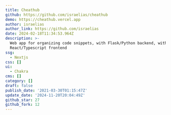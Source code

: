 ```yaml
---
title: Cheathub
github: https://github.com/israelias/cheathub
demo: https://cheathub.vercel.app
author: israelias
author_link: https://github.com/israelias
date: 2024-02-18T11:34:53.964Z
description: >-
  Web app for organizing code snippets, with Flask/Python backend, with
  React/Typescript frontend
ssg:
  - Nextjs
css: []
ui:
  - Chakra
cms: []
category: []
draft: false
publish_date: '2021-03-30T01:15:47Z'
update_date: '2024-11-20T20:04:49Z'
github_star: 27
github_fork: 12
---
```

